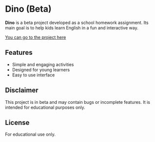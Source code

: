 # Dino (Beta)

**Dino** is a beta project developed as a school homework assignment. Its main goal is to help kids learn English in a fun and interactive way.

[You can go to the project here](https://charleswiiflowers.github.io/Dino/src/)

## Features

- Simple and engaging activities
- Designed for young learners
- Easy to use interface

## Disclaimer

This project is in beta and may contain bugs or incomplete features. It is intended for educational purposes only.

## License

For educational use only.
